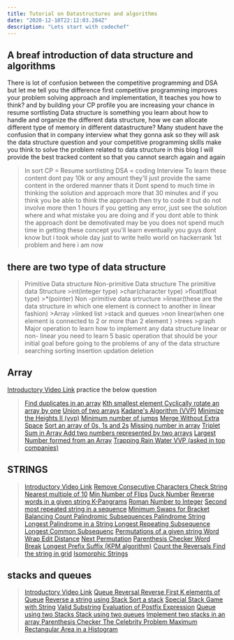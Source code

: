 ```yaml
---
title: Tutorial on Datastructures and algorithms
date: "2020-12-10T22:12:03.284Z"
description: "Lets start with codechef"
---
```

## A breaf introduction of data structure and algorithms
There is lot of confusion between the competitive programming and DSA but let me tell you the difference first
competitive programming improves your problem solving approach and implementation,
It teaches you how to think?
and by building your CP profile you are increasing your chance in resume sortlisting
Data structure is something you learn about how to handle and organize the different data structure,
how we can allocate different type of memory in different datastructure?
Many student have the confusion that in company interview what they gonna ask so they will ask the data structure question
and your competitive programming skills make you think to solve the problem related to data structure
in this blog I will provide the best tracked  content so that you cannot search again and again 
>In sort CP = Resume sortlisting
>DSA = coding  Interview 
To learn these content dont pay 10k or any amount they'll just provide the same content in the ordered manner thats it 
Dont spend to much time in thinking the solution and approach more that 30 minutes and if you think you be able to think the approach then try to code it but do not involve more then 1 hours  if you getting any error, just see the solution where and what mistake you are doing and if you dont able to think the approach dont be demotivated may be you does not spend much time in getting these concept you'll learn eventually  you guys dont know but i took whole day just to write hello world on hackerrank 1st problem and here i am now 
## there are two type of data structure
>Primitive Data structure
>Non-primitive Data structure
The primitive data Structure
    >int(integer type)
    >char(character type)
    >float(float type)
    >*(pointer)
Non -primitive data srtructure
    >linear(these are the data structure in which one element is connect to another in linear fashion)
      >Array
      >linked list
      >stack and queues
    >non linear(when one element is connected to 2 or more than 2 element )
       >trees 
       >graph  
Major operation 
 to learn how to implement any data structure linear or non- linear you need to learn 5 basic operation that should be your initial goal before going to the problems of any of the data structure
 >searching
 >sorting
 >insertion
 >updation
 >deletion
## Array 
[Introductory Video Link](https://www.youtube.com/watch?v=iXrmm73UQb8)
practice the below question
>[Find duplicates in an array](https://practice.geeksforgeeks.org/problems/find-duplicates-in-an-array/1)
>[Kth smallest element ](https://practice.geeksforgeeks.org/problems/kth-smallest-element5635/1)
>[Cyclically rotate an array by one](https://practice.geeksforgeeks.org/problems/cyclically-rotate-an-array-by-one2614/1)
>[Union of two arrays](https://practice.geeksforgeeks.org/problems/union-of-two-arrays3538/1)
>[Kadane's Algorithm (VVP)](https://practice.geeksforgeeks.org/problems/kadanes-algorithm-1587115620/1)
>[Minimize the Heights II (vvp)](https://practice.geeksforgeeks.org/problems/minimize-the-heights3351/1)
>[Minimum number of jumps](https://practice.geeksforgeeks.org/problems/minimum-number-of-jumps-1587115620/1)
>[Merge Without Extra Space](https://practice.geeksforgeeks.org/problems/minimum-number-of-jumps-1587115620/1)
>[Sort an array of 0s, 1s and 2s](https://practice.geeksforgeeks.org/problems/sort-an-array-of-0s-1s-and-2s4231/1)
>[Missing number in array](https://practice.geeksforgeeks.org/problems/missing-number-in-array1416/1)
>[Triplet Sum in Array ](https://practice.geeksforgeeks.org/problems/triplet-sum-in-array-1587115621/1)
>[Add two numbers represented by two arrays](https://practice.geeksforgeeks.org/problems/add-two-numbers-represented-by-two-arrays2408/1)
>[Largest Number formed from an Array](https://practice.geeksforgeeks.org/problems/largest-number-formed-from-an-array1117/1)
>[Trapping Rain Water VVP (asked in top companies)](https://practice.geeksforgeeks.org/problems/trapping-rain-water-1587115621/1)
## STRINGS
>[Introductory Video Link](https://www.youtube.com/watch?v=W8hPsBquD6Y)
>[Remove Consecutive Characters ](https://practice.geeksforgeeks.org/problems/consecutive-elements2306/1)
>[Check String](https://practice.geeksforgeeks.org/problems/check-string1818/1)
>[Nearest multiple of 10](https://practice.geeksforgeeks.org/problems/nearest-multiple-of-102437/1)
>[Min Number of Flips](https://practice.geeksforgeeks.org/problems/min-number-of-flips3210/1)
>[Duck Number](https://practice.geeksforgeeks.org/problems/zero-number2158/1)
>[Reverse words in a given string ](https://practice.geeksforgeeks.org/problems/reverse-words-in-a-given-string5459/1)
>[K-Pangrams](https://practice.geeksforgeeks.org/problems/k-pangrams/0)
>[Roman Number to Integer](https://practice.geeksforgeeks.org/problems/roman-number-to-integer3201/1)
>[Second most repeated string in a sequence](https://practice.geeksforgeeks.org/problems/second-most-repeated-string-in-a-sequence0534/1)
>[Minimum Swaps for Bracket Balancing ](https://practice.geeksforgeeks.org/problems/minimum-swaps-for-bracket-balancing2704/1)
>[Count Palindromic Subsequences ](https://practice.geeksforgeeks.org/problems/count-palindromic-subsequences/1)
>[Palindrome String ](https://practice.geeksforgeeks.org/problems/palindrome-string0817/1)
>[Longest Palindrome in a String ](https://practice.geeksforgeeks.org/problems/longest-palindrome-in-a-string/0)
>[Longest Repeating Subsequence ](https://practice.geeksforgeeks.org/problems/longest-repeating-subsequence2004/1)
>[Longest Common Subsequenc](https://practice.geeksforgeeks.org/problems/longest-common-subsequence-1587115620/1)
>[Permutations of a given string ](https://practice.geeksforgeeks.org/problems/permutations-of-a-given-string2041/1)
>[Word Wrap ](https://practice.geeksforgeeks.org/problems/word-wrap/0)
>[Edit Distance](https://practice.geeksforgeeks.org/problems/edit-distance3702/1)
>[Next Permutation](https://practice.geeksforgeeks.org/problems/next-permutation5226/1)
>[Parenthesis Checker ](https://practice.geeksforgeeks.org/problems/parenthesis-checker2744/1)
>[Word Break](https://practice.geeksforgeeks.org/problems/word-break1352/1)
>[Longest Prefix Suffix (KPM algorithm)](https://practice.geeksforgeeks.org/problems/longest-prefix-suffix2527/1)
>[Count the Reversals ](https://practice.geeksforgeeks.org/problems/count-the-reversals/0)
>[Find the string in grid](https://practice.geeksforgeeks.org/problems/find-the-string-in-grid0111/1)
>[Isomorphic Strings ](https://practice.geeksforgeeks.org/problems/isomorphic-strings-1587115620/1)
## stacks and queues
>[Introductory Video Link]()
>[Queue Reversal ](https://practice.geeksforgeeks.org/problems/queue-reversal/1)
>[Reverse First K elements of Queue](https://practice.geeksforgeeks.org/problems/reverse-first-k-elements-of-queue/1)
>[Reverse a string using Stack ](https://practice.geeksforgeeks.org/problems/reverse-a-string-using-stack/1)
>[Sort a stack](https://practice.geeksforgeeks.org/problems/sort-a-stack/1)
>[Special Stack ](https://practice.geeksforgeeks.org/problems/special-stack/1)
>[Game with String](https://practice.geeksforgeeks.org/problems/game-with-string4100/1)
>[Valid Substring](https://practice.geeksforgeeks.org/problems/valid-substring0624/1)
>[Evaluation of Postfix Expression](https://practice.geeksforgeeks.org/problems/evaluation-of-postfix-expression1735/1)
>[Queue using two Stacks ](https://practice.geeksforgeeks.org/problems/queue-using-two-stacks/1)
>[Stack using two queues](https://practice.geeksforgeeks.org/problems/stack-using-two-queues/1)
>[Implement two stacks in an array ](https://practice.geeksforgeeks.org/problems/implement-two-stacks-in-an-array/1)
>[Parenthesis Checker ](https://practice.geeksforgeeks.org/problems/parenthesis-checker2744/1)
>[The Celebrity Problem ](https://practice.geeksforgeeks.org/problems/the-celebrity-problem/1)
>[Maximum Rectangular Area in a Histogram](https://practice.geeksforgeeks.org/problems/maximum-rectangular-area-in-a-histogram-1587115620/1)
